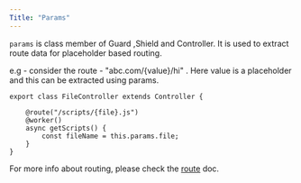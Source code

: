 ```yaml
---
Title: "Params"
---
```


`params` is class member of  Guard ,Shield and Controller. It is used to extract route data for placeholder based routing.

e.g - consider the route - "abc.com/{value}/hi" . Here value is a placeholder and this can be extracted using params. 

```
export class FileController extends Controller {
   
    @route("/scripts/{file}.js")
    @worker()
    async getScripts() {
        const fileName = this.params.file;
    }
}
```

For more info about routing, please check the [route](route) doc.